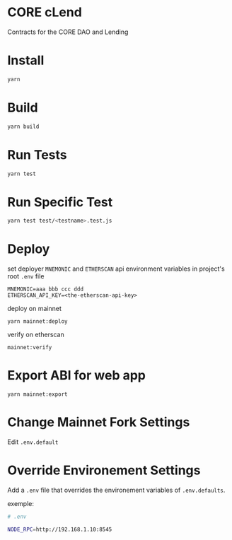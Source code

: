 # CORE cLend

Contracts for the CORE DAO and Lending

# Install

```bash
yarn
```

# Build

```bash
yarn build
```

# Run Tests

```bash
yarn test
```

# Run Specific Test

```bash
yarn test test/<testname>.test.js
```

# Deploy

set deployer `MNEMONIC` and `ETHERSCAN` api environment variables in project's root `.env` file

```
MNEMONIC=aaa bbb ccc ddd
ETHERSCAN_API_KEY=<the-etherscan-api-key>
```

deploy on mainnet

```
yarn mainnet:deploy
```

verify on etherscan

```
mainnet:verify
```

# Export ABI for web app

```
yarn mainnet:export
```

# Change Mainnet Fork Settings

Edit `.env.default`

# Override Environement Settings

Add a `.env` file that overrides the environement variables of `.env.defaults`.

exemple:

```bash
# .env

NODE_RPC=http://192.168.1.10:8545
```
